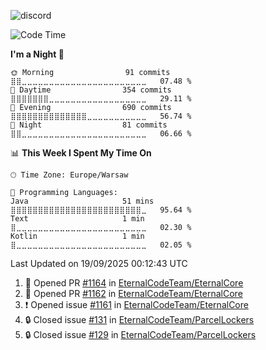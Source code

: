 ![discord](https://discord.c99.nl/widget/theme-4/533345209434767372.png)

<!--START_SECTION:waka-->
![Code Time](http://img.shields.io/badge/Code%20Time-408%20hrs%2039%20mins-blue)

**I'm a Night 🦉** 

```text
🌞 Morning                91 commits          ⣿⣿⣀⣀⣀⣀⣀⣀⣀⣀⣀⣀⣀⣀⣀⣀⣀⣀⣀⣀⣀⣀⣀⣀⣀   07.48 % 
🌆 Daytime                354 commits         ⣿⣿⣿⣿⣿⣿⣿⣀⣀⣀⣀⣀⣀⣀⣀⣀⣀⣀⣀⣀⣀⣀⣀⣀⣀   29.11 % 
🌃 Evening                690 commits         ⣿⣿⣿⣿⣿⣿⣿⣿⣿⣿⣿⣿⣿⣿⣀⣀⣀⣀⣀⣀⣀⣀⣀⣀⣀   56.74 % 
🌙 Night                  81 commits          ⣿⣿⣀⣀⣀⣀⣀⣀⣀⣀⣀⣀⣀⣀⣀⣀⣀⣀⣀⣀⣀⣀⣀⣀⣀   06.66 % 
```


📊 **This Week I Spent My Time On** 

```text
🕑︎ Time Zone: Europe/Warsaw

💬 Programming Languages: 
Java                     51 mins             ⣿⣿⣿⣿⣿⣿⣿⣿⣿⣿⣿⣿⣿⣿⣿⣿⣿⣿⣿⣿⣿⣿⣿⣿⣀   95.64 % 
Text                     1 min               ⣿⣀⣀⣀⣀⣀⣀⣀⣀⣀⣀⣀⣀⣀⣀⣀⣀⣀⣀⣀⣀⣀⣀⣀⣀   02.30 % 
Kotlin                   1 min               ⣿⣀⣀⣀⣀⣀⣀⣀⣀⣀⣀⣀⣀⣀⣀⣀⣀⣀⣀⣀⣀⣀⣀⣀⣀   02.05 % 
```


 Last Updated on 19/09/2025 00:12:43 UTC
<!--END_SECTION:waka-->

<!--START_SECTION:activity-->
1. 💪 Opened PR [#1164](https://github.com/EternalCodeTeam/EternalCore/pull/1164) in [EternalCodeTeam/EternalCore](https://github.com/EternalCodeTeam/EternalCore)
2. 💪 Opened PR [#1162](https://github.com/EternalCodeTeam/EternalCore/pull/1162) in [EternalCodeTeam/EternalCore](https://github.com/EternalCodeTeam/EternalCore)
3. ❗ Opened issue [#1161](https://github.com/EternalCodeTeam/EternalCore/issues/1161) in [EternalCodeTeam/EternalCore](https://github.com/EternalCodeTeam/EternalCore)
4. 🔒 Closed issue [#131](https://github.com/EternalCodeTeam/ParcelLockers/issues/131) in [EternalCodeTeam/ParcelLockers](https://github.com/EternalCodeTeam/ParcelLockers)
5. 🔒 Closed issue [#129](https://github.com/EternalCodeTeam/ParcelLockers/issues/129) in [EternalCodeTeam/ParcelLockers](https://github.com/EternalCodeTeam/ParcelLockers)
<!--END_SECTION:activity-->
